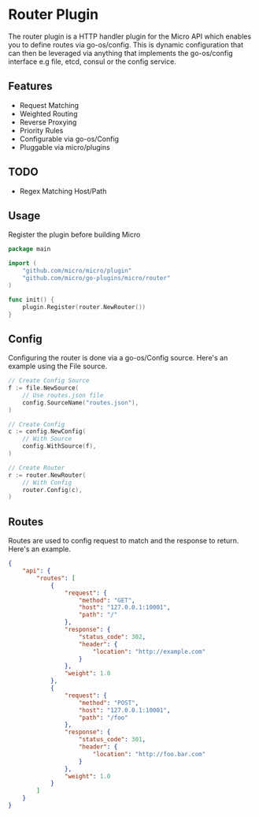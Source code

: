 # Router Plugin

The router plugin is a HTTP handler plugin for the Micro API which enables you to define routes via go-os/config. This is 
dynamic configuration that can then be leveraged via anything that implements the go-os/config interface e.g file, etcd, consul 
or the config service.

## Features

- Request Matching
- Weighted Routing
- Reverse Proxying
- Priority Rules
- Configurable via go-os/Config
- Pluggable via micro/plugins

## TODO

- Regex Matching Host/Path

## Usage

Register the plugin before building Micro

```go
package main

import (
	"github.com/micro/micro/plugin"
	"github.com/micro/go-plugins/micro/router"
)

func init() {
	plugin.Register(router.NewRouter())
}
```

## Config

Configuring the router is done via a go-os/Config source. Here's an example using the File source.

```go
// Create Config Source
f := file.NewSource(
	// Use routes.json file
	config.SourceName("routes.json"),
)

// Create Config
c := config.NewConfig(
	// With Source
	config.WithSource(f),
)

// Create Router
r := router.NewRouter(
	// With Config
	router.Config(c),
)
```

## Routes

Routes are used to config request to match and the response to return. Here's an example.

```json
{
	"api": {
		"routes": [
			{
				"request": {
					"method": "GET",
					"host": "127.0.0.1:10001",
					"path": "/"
				},
				"response": {
					"status_code": 302,
					"header": {
						"location": "http://example.com"
					}
				},
				"weight": 1.0
			},
			{
				"request": {
					"method": "POST",
					"host": "127.0.0.1:10001",
					"path": "/foo"
				},
				"response": {
					"status_code": 301,
					"header": {
						"location": "http://foo.bar.com"
					}
				},
				"weight": 1.0
			}
		]
	}
}
```
